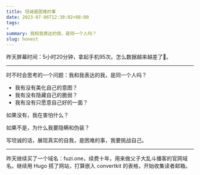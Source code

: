 ```yaml
---
title: 坦诚是困难的事
date: 2023-07-06T12:30:02+08:00
tags:
- 
summary: 我和我表达的我，是同一个人吗？
slug: honest
---
```



昨天屏幕时间：5小时20分钟，拿起手机95次。怎么数据越来越差了🤦。

---

时不时会思考的一个问题：我和我表达的我，是同一个人吗？

- 我有没有美化自己的意图？
- 我有没有隐藏自己的脆弱？
- 我有没有只愿意自己好的一面？

如果没有，我在害怕什么？

如果不是，为什么我要隐瞒和伪装？

写坦诚的话，展现真实的自我，是困难的事，我要挑战自己。

---

昨天继续买了一个域名：fuzi.one，续费十年，用来做父子大乱斗播客的官网域名。继续用 Hugo 搭了网站，打算嵌入 convertkit 的表格，开始收集读者邮箱。
